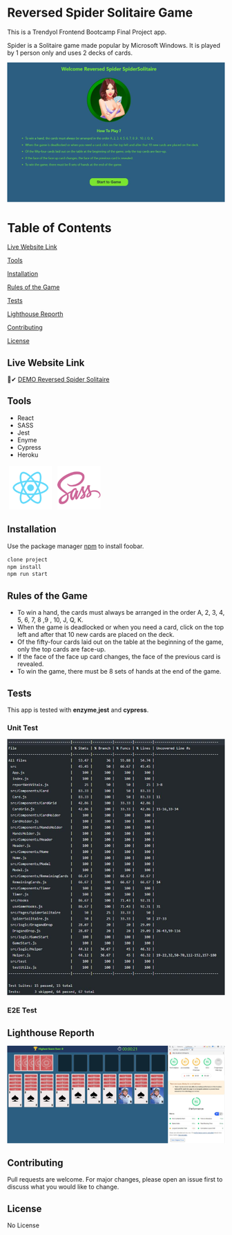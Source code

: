 # Reversed Spider Solitaire Game

This is a Trendyol Frontend Bootcamp Final Project app.

Spider is a Solitaire game made popular by Microsoft Windows. It is played by 1 person only and uses 2 decks of cards.

![Home Image](https://github.com/MehmetCanBOZ/Trendyol-Bootcamp-final-project/blob/main/src/assets/images/home.JPG)

# Table of Contents

[Live Website Link](#live-website-link)

[Tools](#tools)

[Installation](#installation)

[Rules of the Game](#rules-of-the-game)

[Tests](#tests)

[Lighthouse Reporth](#lighthouse-reporth)

[Contributing](#contributing)

[License](#license)



## Live Website Link
🔽✔
[DEMO Reversed Spider Solitaire](https://reversed-spidersolitaire-mcboz.herokuapp.com/)

## Tools

+ React
+ SASS
+ Jest
+ Enyme
+ Cypress
+ Heroku 

<p>
<img src="https://raw.githubusercontent.com/github/explore/80688e429a7d4ef2fca1e82350fe8e3517d3494d/topics/react/react.png" alt="react" width = "100" height="100" style="vertical-align:top; margin:4px">
<img src="https://raw.githubusercontent.com/github/explore/80688e429a7d4ef2fca1e82350fe8e3517d3494d/topics/sass/sass.png" alt="react" width = "100" height="100" style="vertical-align:top; margin:4px">
</p>

## Installation

Use the package manager [npm](https://www.npmjs.com/) to install foobar.

```bash
clone project
npm install
npm run start
```

## Rules of the Game

+ To win a hand, the cards must always be arranged in the order A, 2, 3, 4, 5, 6, 7, 8 ,9 , 10, J, Q, K.
+ When the game is deadlocked or when you need a card, click on the top left and after that 10 new cards are placed on the deck.
+ Of the fifty-four cards laid out on the table at the beginning of the game, only the top cards are face-up.
+ If the face of the face up card changes, the face of the previous card is revealed.
+ To win the game, there must be 8 sets of hands at the end of the game. 

## Tests

This app is tested with **enzyme**,**jest** and **cypress**.

### Unit Test

![Unit Test Result](https://github.com/MehmetCanBOZ/Trendyol-Bootcamp-final-project/blob/main/src/assets/images/test_result.JPG)

### E2E Test



## Lighthouse Reporth

![Lighthouse Reporth](https://github.com/MehmetCanBOZ/Trendyol-Bootcamp-final-project/blob/main/src/assets/images/lighthousetest.JPG)

## Contributing
Pull requests are welcome. For major changes, please open an issue first to discuss what you would like to change.


## License
No License

